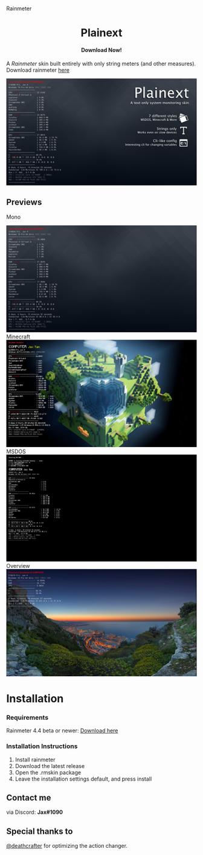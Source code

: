 # 
Rainmeter 

<h1 align="center">
  Plainext
</h1>

<h4 align="center">Download Now!</h4>

A *Rainmeter* skin built entirely with only string meters (and other measures). Download rainmeter [here](https://www.rainmeter.net/)

<img src="https://github.com/EnhancedJax/Plainext/blob/master/%40Resources/illegalstuff/Splash.png"/>

## Previews
Mono

<img src="https://github.com/EnhancedJax/Plainext/blob/master/%40Resources/illegalstuff/P1.png"/>
Minecraft

<img src="https://github.com/EnhancedJax/Plainext/blob/master/%40Resources/illegalstuff/P2.png"/>
MSDOS

<img src="https://github.com/EnhancedJax/Plainext/blob/master/%40Resources/illegalstuff/P3.png"/>
Overview

<img src="https://github.com/EnhancedJax/Plainext/blob/master/%40Resources/illegalstuff/P4.png"/>


# Installation
### Requirements
Rainmeter 4.4 beta or newer: [Download here](https://www.rainmeter.net/)

### Installation Instructions
1. Install rainmeter
1. Download the latest release
1. Open the .rmskin package 
1. Leave the installation settings default, and press install
  
## Contact me
via Discord: **Jax#1090**

## Special thanks to
[@deathcrafter](https://github.com/deathcrafter) for optimizing the action changer.
